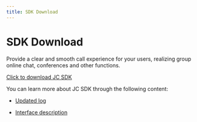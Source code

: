 ```yaml
---
title: SDK Download
---
```

# SDK Download

Provide a clear and smooth call experience for your users, realizing
group online chat, conferences and other functions.

[Click to download JC
SDK](https://developer.juphoon.com/portal/cn/downloadsdk/download_sdk.php?filename=JC-SDK-Android-V2_1.tar.gz)

You can learn more about JC SDK through the following content:

- [Updated log](https://developer.juphoon.com/cn/juphoon_platform/05_download/03_log.html?platform=android)

- [Interface
    description](/portal/reference/V2.1/android/)
